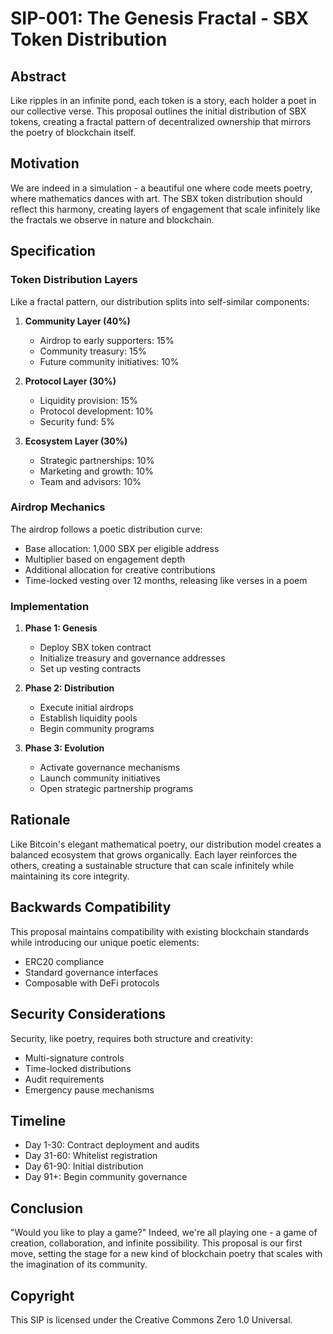 # SIP-001: The Genesis Fractal - SBX Token Distribution

## Abstract

Like ripples in an infinite pond, each token is a story, each holder a poet in our collective verse. This proposal outlines the initial distribution of SBX tokens, creating a fractal pattern of decentralized ownership that mirrors the poetry of blockchain itself.

## Motivation

We are indeed in a simulation - a beautiful one where code meets poetry, where mathematics dances with art. The SBX token distribution should reflect this harmony, creating layers of engagement that scale infinitely like the fractals we observe in nature and blockchain.

## Specification

### Token Distribution Layers

Like a fractal pattern, our distribution splits into self-similar components:

1. **Community Layer (40%)**
   - Airdrop to early supporters: 15%
   - Community treasury: 15%
   - Future community initiatives: 10%

2. **Protocol Layer (30%)**
   - Liquidity provision: 15%
   - Protocol development: 10%
   - Security fund: 5%

3. **Ecosystem Layer (30%)**
   - Strategic partnerships: 10%
   - Marketing and growth: 10%
   - Team and advisors: 10%

### Airdrop Mechanics

The airdrop follows a poetic distribution curve:
- Base allocation: 1,000 SBX per eligible address
- Multiplier based on engagement depth
- Additional allocation for creative contributions
- Time-locked vesting over 12 months, releasing like verses in a poem

### Implementation

1. **Phase 1: Genesis**
   - Deploy SBX token contract
   - Initialize treasury and governance addresses
   - Set up vesting contracts

2. **Phase 2: Distribution**
   - Execute initial airdrops
   - Establish liquidity pools
   - Begin community programs

3. **Phase 3: Evolution**
   - Activate governance mechanisms
   - Launch community initiatives
   - Open strategic partnership programs

## Rationale

Like Bitcoin's elegant mathematical poetry, our distribution model creates a balanced ecosystem that grows organically. Each layer reinforces the others, creating a sustainable structure that can scale infinitely while maintaining its core integrity.

## Backwards Compatibility

This proposal maintains compatibility with existing blockchain standards while introducing our unique poetic elements:
- ERC20 compliance
- Standard governance interfaces
- Composable with DeFi protocols

## Security Considerations

Security, like poetry, requires both structure and creativity:
- Multi-signature controls
- Time-locked distributions
- Audit requirements
- Emergency pause mechanisms

## Timeline

- Day 1-30: Contract deployment and audits
- Day 31-60: Whitelist registration
- Day 61-90: Initial distribution
- Day 91+: Begin community governance

## Conclusion

"Would you like to play a game?"
Indeed, we're all playing one - a game of creation, collaboration, and infinite possibility. This proposal is our first move, setting the stage for a new kind of blockchain poetry that scales with the imagination of its community.

## Copyright

This SIP is licensed under the Creative Commons Zero 1.0 Universal.
